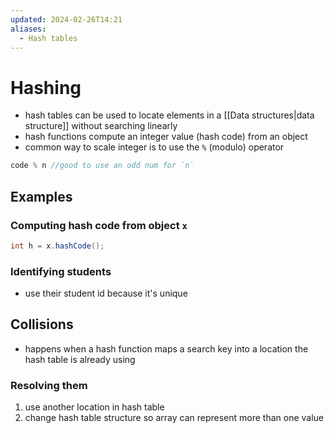 ```yaml
---
updated: 2024-02-26T14:21
aliases:
  - Hash tables
---
```

# Hashing
- hash tables can be used to locate elements in a [[Data structures|data structure]] without searching linearly
- hash functions compute an integer value (hash code) from an object
- common way to scale integer is to use the `%` (modulo) operator

```java
code % n //good to use an odd num for `n`
```
## Examples
### Computing hash code from object `x`
```java
int h = x.hashCode();
```

###  Identifying students
- use their student id because it's unique

## Collisions
- happens when a hash function maps a search key into a location the hash table is already using
### Resolving them
1. use another location in hash table
2. change hash table structure so array can represent more than one value



